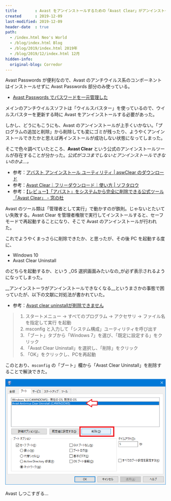```yaml
---
title        : Avast をアンインストールするための「Avast Clear」がアンインストールできなくて苦戦した
created      : 2019-12-09
last-modified: 2019-12-09
header-date  : true
path:
  - /index.html Neo's World
  - /blog/index.html Blog
  - /blog/2019/index.html 2019年
  - /blog/2019/12/index.html 12月
hidden-info:
  original-blog: Corredor
---
```


Avast Passwords が便利なので、Avast のアンチウイルス系のコンポーネントはインストールせずに Avast Passwords 部分のみ使っている。

- [Avast Passwords でパスワードを一元管理した](/blog/2018/05/17-01.html)

メインのアンチウイルスソフトは「ウイルスバスター」を使っているので、ウイルスバスターを更新する時に Avast をアンインストールする必要があった。

しかし、どうにもこうにも、Avast のアンインストールが上手くいかない。「プログラムの追加と削除」から削除しても変にゴミが残ったり、ようやくアンインストールできたかと思えば再インストールが成功しない状態になってしまった。

そこで色々調べていたところ、__Avast Clear__ という公式のアンインストールツールが存在することが分かった。_公式がココまでしないとアンインストールできないのかよ…。_

- 参考：[アバスト アンインストール ユーティリティ | aswClear のダウンロード](https://www.avast.co.jp/uninstall-utility)
- 参考：[Avast Clear｜フリーダウンロード｜使い方 | ソフタロウ](https://softaro.net/avast-clear/)
- 参考：[【レビュー】「アバスト」をシステムから完全に削除できる公式ツール「Avast Clear」 - 窓の杜](https://forest.watch.impress.co.jp/docs/review/731258.html)

Avast のツール類は「管理者として実行」で動かすのが鉄則。じゃないとたいてい失敗する。Avast Clear を管理者権限で実行してインストールすると、セーフモードで再起動することになり、そこで Avast のアンインストールが行われた。

これでようやくまっさらに削除できたか、と思ったが、その後 PC を起動する度に、

- Windows 10
- Avast Clear Uninstall

のどちらを起動するか、という _OS 選択画面みたいなの_が必ず表示されるようになってしまった。

__アンインストーラがアンインストールできなくなる__というまさかの事態で困っていたが、以下の文献に対処法が書かれていた。

- 参考：[Avast clear uninstallが削除できません](https://forum.avast.com/index.php?topic=198891.0)

> 1. スタートメニュー -> すべてのプログラム -> アクセサリ -> ファイル名を指定して実行 を起動
> 2. msconfig と入力して「システム構成」ユーティリティを呼び出す
> 3. 「ブート」タブから「Windows 7」を選び、「既定に設定する」をクリック
> 4. 「Avast Clear Uninstall」を選択し、「削除」をクリック
> 5. 「OK」をクリックし、PCを再起動

このとおり、`msconfig` の「ブート」欄から「Avast Clear Uninstall」を削除することで解決できた。

![ブートから消す](09-02-01.png)

Avast しつこすぎる…
